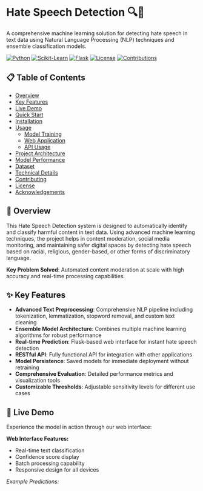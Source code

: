 # Hate Speech Detection 🔍🚫

A comprehensive machine learning solution for detecting hate speech in text data using Natural Language Processing (NLP) techniques and ensemble classification models.

[![Python](https://img.shields.io/badge/Python-3.8%2B-blue)](https://www.python.org/)
[![Scikit-Learn](https://img.shields.io/badge/Scikit--Learn-F7931E?logo=scikit-learn&logoColor=white)](https://scikit-learn.org/)
[![Flask](https://img.shields.io/badge/Flask-2.3.3-black?logo=flask)](https://flask.palletsprojects.com/)
[![License](https://img.shields.io/badge/License-MIT-green.svg)](https://opensource.org/licenses/MIT)
[![Contributions](https://img.shields.io/badge/Contributions-Welcome-brightgreen)](CONTRIBUTING.md)

## 📋 Table of Contents

- [Overview](#overview)
- [Key Features](#key-features)
- [Live Demo](#live-demo)
- [Quick Start](#quick-start)
- [Installation](#installation)
- [Usage](#usage)
  - [Model Training](#model-training)
  - [Web Application](#web-application)
  - [API Usage](#api-usage)
- [Project Architecture](#project-architecture)
- [Model Performance](#model-performance)
- [Dataset](#dataset)
- [Technical Details](#technical-details)
- [Contributing](#contributing)
- [License](#license)
- [Acknowledgements](#acknowledgements)

## 🎯 Overview

This Hate Speech Detection system is designed to automatically identify and classify harmful content in text data. Using advanced machine learning techniques, the project helps in content moderation, social media monitoring, and maintaining safer digital spaces by detecting hate speech based on racial, religious, gender-based, or other forms of discriminatory language.

**Key Problem Solved**: Automated content moderation at scale with high accuracy and real-time processing capabilities.

## ✨ Key Features

- **Advanced Text Preprocessing**: Comprehensive NLP pipeline including tokenization, lemmatization, stopword removal, and custom text cleaning
- **Ensemble Model Architecture**: Combines multiple machine learning algorithms for robust performance
- **Real-time Prediction**: Flask-based web interface for instant hate speech detection
- **RESTful API**: Fully functional API for integration with other applications
- **Model Persistence**: Saved models for immediate deployment without retraining
- **Comprehensive Evaluation**: Detailed performance metrics and visualization tools
- **Customizable Thresholds**: Adjustable sensitivity levels for different use cases

## 🚀 Live Demo

Experience the model in action through our web interface:

**Web Interface Features:**
- Real-time text classification
- Confidence score display
- Batch processing capability
- Responsive design for all devices

*Example Predictions:*
